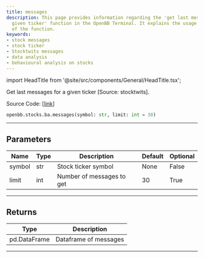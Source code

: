 ```yaml
---
title: messages
description: This page provides information regarding the 'get last messages for a
  given ticker' function in the OpenBB Terminal. It explains the usage and parameters
  of the function.
keywords:
- stock messages
- stock ticker
- Stocktwits messages
- data analysis
- behavioural analysis on stocks
---
```


import HeadTitle from '@site/src/components/General/HeadTitle.tsx';

<HeadTitle title="stocks.ba.messages - Reference | OpenBB SDK Docs" />

Get last messages for a given ticker [Source: stocktwits].

Source Code: [[link](https://github.com/OpenBB-finance/OpenBBTerminal/tree/main/openbb_terminal/common/behavioural_analysis/stocktwits_model.py#L50)]

```python wordwrap
openbb.stocks.ba.messages(symbol: str, limit: int = 30)
```

---

## Parameters

| Name | Type | Description | Default | Optional |
| ---- | ---- | ----------- | ------- | -------- |
| symbol | str | Stock ticker symbol | None | False |
| limit | int | Number of messages to get | 30 | True |


---

## Returns

| Type | Description |
| ---- | ----------- |
| pd.DataFrame | Dataframe of messages |
---

